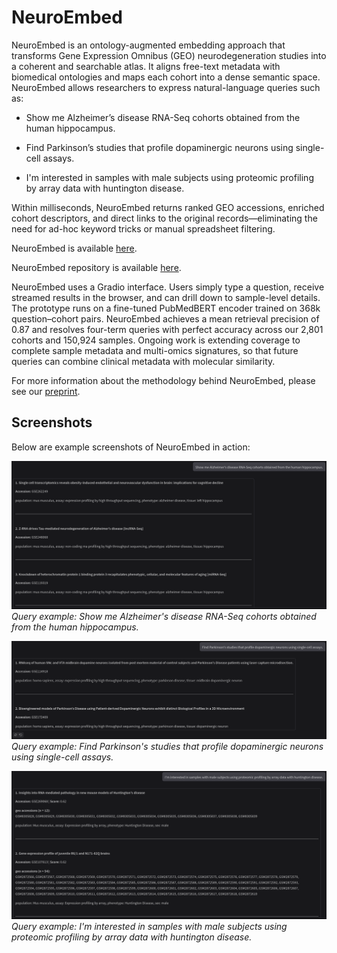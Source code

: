 # NeuroEmbed

NeuroEmbed is an ontology-augmented embedding approach that transforms Gene Expression Omnibus (GEO) neurodegeneration studies into a coherent and searchable atlas. It aligns free-text metadata with biomedical ontologies and maps each cohort into a dense semantic space. NeuroEmbed allows researchers to express natural-language queries such as:

- Show me Alzheimer’s disease RNA-Seq cohorts obtained from the human hippocampus.

- Find Parkinson’s studies that profile dopaminergic neurons using single-cell assays.

- I'm interested in samples with male subjects using proteomic profiling by array data with huntington disease.

Within milliseconds, NeuroEmbed returns ranked GEO accessions, enriched cohort descriptors, and direct links to the original records—eliminating the need for ad-hoc keyword tricks or manual spreadsheet filtering.

NeuroEmbed is available [here](http://155.54.95.169:8501/).

NeuroEmbed repository is available [here](http://155.54.95.169:8502/). 

NeuroEmbed uses a Gradio interface. Users simply type a question, receive streamed results in the browser, and can drill down to sample-level details. The prototype runs on a fine-tuned PubMedBERT encoder trained on 368k question–cohort pairs. NeuroEmbed achieves a mean retrieval precision of 0.87 and resolves four-term queries with perfect accuracy across our 2,801 cohorts and 150,924 samples. Ongoing work is extending coverage to complete sample metadata and multi-omics signatures, so that future queries can combine clinical metadata with molecular similarity.

For more information about the methodology behind NeuroEmbed, please see our [preprint](https://arxiv.org/abs/2506.13467).

## Screenshots

Below are example screenshots of NeuroEmbed in action:

![Query example](assets/example_query_0.png)  
*Query example: Show me Alzheimer's disease RNA-Seq cohorts obtained from the human hippocampus.*

![Query example](assets/example_query_1.png)  
*Query example: Find Parkinson's studies that profile dopaminergic neurons using single-cell assays.*

![Query example](assets/example_query_2.png)  
*Query example: I'm interested in samples with male subjects using proteomic profiling by array data with huntington disease.*